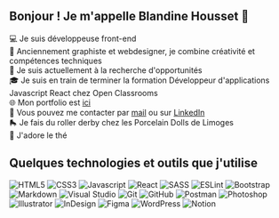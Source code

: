 <!--
**Krehion/Krehion** is a ✨ _special_ ✨ repository because its `README.md` (this file) appears on your GitHub profile.

Here are some ideas to get you started:

- 🔭 I’m currently working on ...
- 🌱 I’m currently learning ...
- 👯 I’m looking to collaborate on ...
- 🤔 I’m looking for help with ...
- 💬 Ask me about ...
- 📫 How to reach me: ...
- 😄 Pronouns: ...
- ⚡ Fun fact: ...
-->
## Bonjour ! Je m'appelle Blandine Housset 👋

<p>
💻 Je suis développeuse front-end<br/>
🎨 Anciennement graphiste et webdesigner, je combine créativité et compétences techniques<br/>
💼 Je suis actuellement à la recherche d'opportunités<br/>
🎓 Je suis en train de terminer la formation Développeur d'applications Javascript React chez Open Classrooms<br/>
🌐 Mon portfolio est <a href="https://www.krehion.com/" target="_blank">ici</a><br/>
💬 Vous pouvez me contacter par <a href="mailto:blandine.housset@gmail.com?subject=Bonjour%20Blandine%2C%20j%27aimerais%20entrer%20en%20contact%20%21" target="_blank">mail</a> ou sur <a href="https://www.linkedin.com/in/blandinehousset/" target="_blank">LinkedIn</a><br/>
🛼 Je fais du roller derby chez les Porcelain Dolls de Limoges<br/>
🍵 J'adore le thé<br/>
</p>

## Quelques technologies et outils que j'utilise

![HTML5](https://img.shields.io/badge/HTML5-E34F26?style=for-the-badge&logo=html5&logoColor=white)
![CSS3](https://img.shields.io/badge/CSS3-1572B6?style=for-the-badge&logo=css3)
![Javascript](https://img.shields.io/badge/Javascript-000000?style=for-the-badge&logo=javascript)
![React](https://img.shields.io/badge/-React-23272f?style=for-the-badge&logo=react&logoColor=61DBFB)
![SASS](https://img.shields.io/badge/Sass-CC6699?style=for-the-badge&logo=sass&logoColor=white)
![ESLint](https://img.shields.io/badge/ESLint-4B32C3?style=for-the-badge&logo=eslint)
![Bootstrap](https://img.shields.io/badge/Bootstrap-7952B3?style=for-the-badge&logo=bootstrap&logoColor=white)
![Markdown](https://img.shields.io/badge/Markdown-000000?style=for-the-badge&logo=markdown)
![Visual Studio](https://img.shields.io/badge/Visual_Studio-21a3f1?style=for-the-badge&logo=visual%20studio&logoColor=white)
![Git](https://img.shields.io/badge/Git-F05032?style=for-the-badge&logo=git&logoColor=white)
![GitHub](https://img.shields.io/badge/GitHub-181717?style=for-the-badge&logo=github)
![Postman](https://img.shields.io/badge/Postman-FF6C37?style=for-the-badge&logo=postman&logoColor=white)
![Photoshop](https://img.shields.io/badge/Photoshop-2daaff?style=for-the-badge&logo=photoshop&logoColor=001833)
![Illustrator](https://img.shields.io/badge/Illustrator-f79500?style=for-the-badge&logo=illustrator&logoColor=310000)
![InDesign](https://img.shields.io/badge/InDesign-ff3066?style=for-the-badge&logo=indesign&logoColor=470019)
![Figma](https://img.shields.io/badge/Figma-F24E1E?style=for-the-badge&logo=figma&logoColor=white)
![WordPress](https://img.shields.io/badge/Wordpress-21759B?style=for-the-badge&logo=wordpress)
![Notion](https://img.shields.io/badge/Notion-000000?style=for-the-badge&logo=notion)

